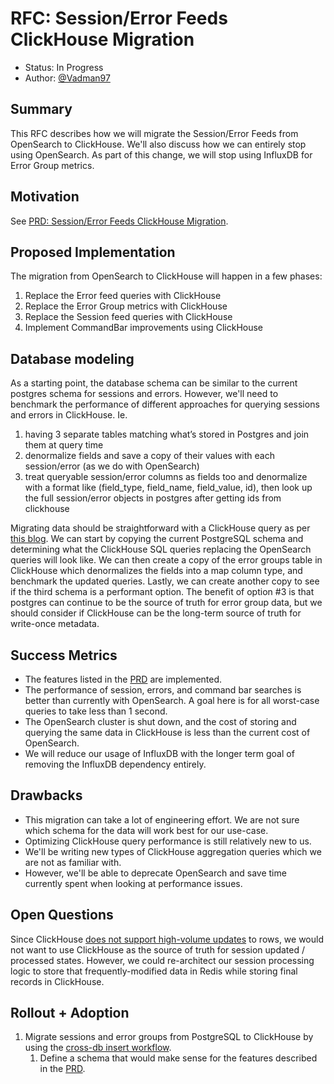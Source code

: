 # RFC: Session/Error Feeds ClickHouse Migration

* Status: In Progress
* Author: [@Vadman97](https://github.com/Vadman97)

## Summary

This RFC describes how we will migrate the Session/Error Feeds from OpenSearch to ClickHouse.
We'll also discuss how we can entirely stop using OpenSearch.
As part of this change, we will stop using InfluxDB for Error Group metrics.

## Motivation

See [PRD: Session/Error Feeds ClickHouse Migration](../prds/002-feed-clickhouse-migration.md).

## Proposed Implementation

The migration from OpenSearch to ClickHouse will happen in a few phases:
1. Replace the Error feed queries with ClickHouse
2. Replace the Error Group metrics with ClickHouse
3. Replace the Session feed queries with ClickHouse
4. Implement CommandBar improvements using ClickHouse

## Database modeling

As a starting point, the database schema can be similar to the current postgres schema for sessions and errors. 
However, we'll need to benchmark the performance of different approaches for querying sessions and errors in ClickHouse. 
Ie.
1. having 3 separate tables matching what’s stored in Postgres and join them at query time
2. denormalize fields and save a copy of their values with each session/error (as we do with OpenSearch)
3. treat queryable session/error columns as fields too and denormalize with a format like (field_type, field_name, field_value, id), then look up the full session/error objects in postgres after getting ids from clickhouse

Migrating data should be straightforward with a ClickHouse query as per [this blog](https://clickhouse.com/blog/migrating-data-between-clickhouse-postgres).
We can start by copying the current PostgreSQL schema and determining what the ClickHouse SQL queries replacing the OpenSearch queries will look like.
We can then create a copy of the error groups table in ClickHouse which denormalizes the fields into a map column type, and benchmark the updated queries.
Lastly, we can create another copy to see if the third schema is a performant option. The benefit of option #3 is that postgres can continue to be
the source of truth for error group data, but we should consider if ClickHouse can be the long-term source of truth for write-once metadata.

## Success Metrics

* The features listed in the [PRD](../prds/002-feed-clickhouse-migration.md) are implemented.
* The performance of session, errors, and command bar searches is better than currently with OpenSearch. A goal here is for all worst-case queries to take less than 1 second.
* The OpenSearch cluster is shut down, and the cost of storing and querying the same data in ClickHouse is less than the current cost of OpenSearch.
* We will reduce our usage of InfluxDB with the longer term goal of removing the InfluxDB dependency entirely.

## Drawbacks

* This migration can take a lot of engineering effort. We are not sure which schema for the data will work best for our use-case. 
* Optimizing ClickHouse query performance is still relatively new to us.
* We'll be writing new types of ClickHouse aggregation queries which we are not as familiar with.
* However, we'll be able to deprecate OpenSearch and save time currently spent when looking at performance issues.

## Open Questions

Since ClickHouse [does not support high-volume updates](https://clickhouse.com/docs/en/guides/developer/mutations) to rows, we would not want to use ClickHouse as the source of truth for session updated / processed states. However, we could re-architect our session processing logic to store that frequently-modified data in Redis while storing final records in ClickHouse.

## Rollout + Adoption

1. Migrate sessions and error groups from PostgreSQL to ClickHouse by using the [cross-db insert workflow](https://clickhouse.com/blog/migrating-data-between-clickhouse-postgres).
   1. Define a schema that would make sense for the features described in the [PRD](../prds/002-feed-clickhouse-migration.md).


